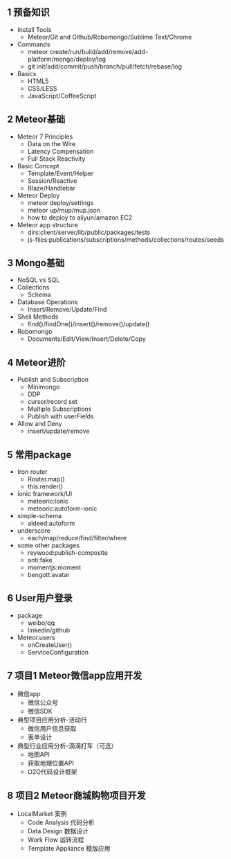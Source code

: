 ## 1 预备知识
* Install Tools
  - Meteor/Git and Github/Robomongo/Sublime Text/Chrome
* Commands
  - meteor create/run/build/add/remove/add-platform/mongo/deploy/log
  - git init/add/commit/push/branch/pull/fetch/rebase/log
* Basics
  - HTML5
  - CSS/LESS
  - JavaScript/CoffeeScript

## 2 Meteor基础
* Meteor 7 Principles
  - Data on the Wire
  - Latency Compensation
  - Full Stack Reactivity
* Basic Concept
  - Template/Event/Helper
  - Session/Reactive
  - Blaze/Handlebar
* Meteor Deploy
  - meteor deploy/settings
  - meteor up/mup/mup.json
  - how to deploy to aliyun/amazon EC2
* Meteor app structure
  - dirs:client/server/lib/public/packages/tests
  - js-files:publications/subscriptions/methods/collections/routes/seeds

## 3 Mongo基础
* NoSQL vs SQL
* Collections
  - Schema
* Database Operations
  - Insert/Remove/Update/Find
* Shell Methods
  - find()/findOne()/insert()/remove()/update()
* Robomongo
  - Documents/Edit/View/Insert/Delete/Copy

## 4 Meteor进阶
* Publish and Subscription
  - Minimongo
  - DDP
  - cursor/record set
  - Multiple Subscriptions 
  - Publish with userFields
* Allow and Deny
  - insert/update/remove

## 5 常用package
* Iron router
  - Router.map()
  - this.render()
* ionic framework/UI 
  - meteoric:ionic
  - meteoric:autoform-ionic
* simple-schema
  - aldeed:autoform
* underscore
  - each/map/reduce/find/filter/where
* some other packages 
  - reywood:publish-composite
  - anti:fake
  - momentjs:moment
  - bengott:avatar

## 6 User用户登录
* package
  - weibo/qq
  - linkedin/github
* Meteor.users
  - onCreateUser()
  - ServiceConfiguration

## 7 项目1 Meteor微信app应用开发
* 微信app
  - 微信公众号
  - 微信SDK
* 典型项目应用分析-活动行
  - 微信用户信息获取
  - 表单设计
* 典型行业应用分析-滴滴打车（可选）
  - 地图API
  - 获取地理位置API
  - O2O代码设计框架 

## 8 项目2 Meteor商城购物项目开发
* LocalMarket 案例
  - Code Analysis 代码分析
  - Data Design 数据设计
  - Work Flow 运转流程
  - Template Appliance 模版应用


